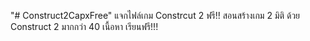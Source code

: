 "# Construct2CapxFree" 
แจกไฟล์เกม Constrcut 2 ฟรี!! 
สอนสร้างเกม 2 มิติ ด้วย Construct 2 มากกว่า 40 เนื้อหา เรียนฟรี!!!

